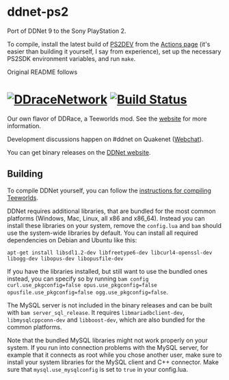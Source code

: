 # ddnet-ps2

Port of DDNet 9 to the Sony PlayStation 2.

To compile, install the latest build of [PS2DEV](https://github.com/ps2dev/ps2dev) from the [Actions page](https://github.com/ps2dev/ps2dev/actions/workflows/compilation.yml) (it's easier than building it yourself, I say from experience), set up the necessary PS2SDK environment variables, and run `make`.

Original README follows

[![DDraceNetwork](http://ddnet.tw/ddnet-small.png)](http://ddnet.tw) [![Build Status](https://circleci.com/gh/ddnet/ddnet/tree/master.png)](https://circleci.com/gh/ddnet/ddnet)
================================

Our own flavor of DDRace, a Teeworlds mod. See the [website](http://ddnet.tw) for more information.

Development discussions happen on #ddnet on Quakenet ([Webchat](http://webchat.quakenet.org/?channels=ddnet&uio=d4)).

You can get binary releases on the [DDNet website](http://ddnet.tw/downloads/).

Building
--------

To compile DDNet yourself, you can follow the [instructions for compiling Teeworlds](https://www.teeworlds.com/?page=docs&wiki=compiling_everything).

DDNet requires additional libraries, that are bundled for the most common platforms (Windows, Mac, Linux, all x86 and x86_64). Instead you can install these libraries on your system, remove the `config.lua` and `bam` should use the system-wide libraries by default. You can install all required dependencies on Debian and Ubuntu like this:

    apt-get install libsdl1.2-dev libfreetype6-dev libcurl4-openssl-dev libogg-dev libopus-dev libopusfile-dev

If you have the libraries installed, but still want to use the bundled ones instead, you can specify so by running `bam config curl.use_pkgconfig=false opus.use_pkgconfig=false opusfile.use_pkgconfig=false ogg.use_pkgconfig=false`.

The MySQL server is not included in the binary releases and can be built with `bam server_sql_release`. It requires `libmariadbclient-dev`, `libmysqlcppconn-dev` and `libboost-dev`, which are also bundled for the common platforms.

Note that the bundled MySQL libraries might not work properly on your system. If you run into connection problems with the MySQL server, for example that it connects as root while you chose another user, make sure to install your system libraries for the MySQL client and C++ connector. Make sure that `mysql.use_mysqlconfig` is set to `true` in your config.lua.
